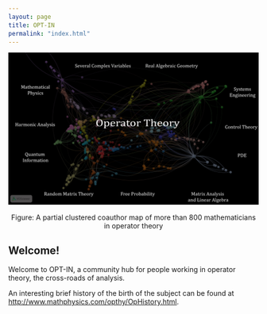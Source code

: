 ```yaml
---
layout: page
title: OPT-IN
permalink: "index.html"
---
```



![Operator Theory Map](assets/images/newmap.png)
<figcaption align="center">Figure: A partial clustered coauthor map of more than 800 mathematicians in operator theory </figcaption>

## Welcome!

Welcome to OPT-IN, a community hub for people working in operator theory, the cross-roads of analysis.

An interesting brief history of the birth of the subject can be found at <http://www.mathphysics.com/opthy/OpHistory.html>.